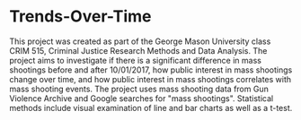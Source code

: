 # Trends-Over-Time
This project was created as part of the George Mason University class CRIM 515, Criminal Justice Research Methods and Data Analysis. The project aims to investigate if there is a significant difference in mass shootings before and after 10/01/2017, how public interest in mass shootings change over time, and how public interest in mass shootings correlates with mass shooting events. The project uses mass shooting data from Gun Violence Archive and Google searches for "mass shootings". Statistical methods include visual examination of line and bar charts as well as a t-test. 
